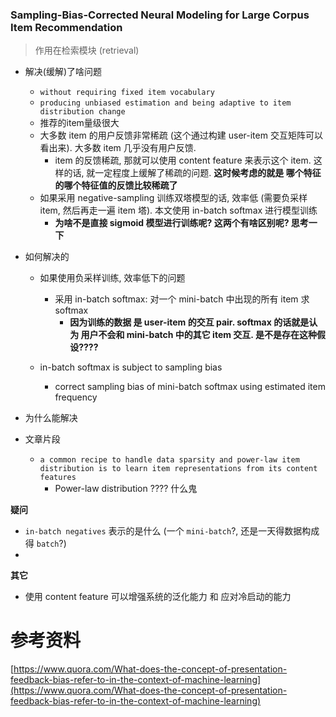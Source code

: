 



### Sampling-Bias-Corrected Neural Modeling for Large Corpus Item Recommendation

> 作用在检索模块 (retrieval)

* 解决(缓解)了啥问题

  * `without requiring fixed item vocabulary`
  * `producing unbiased estimation and being adaptive to item distribution change`
  * 推荐的item量级很大
  * 大多数 item  的用户反馈非常稀疏 (这个通过构建 user-item 交互矩阵可以看出来). 大多数 item 几乎没有用户反馈.
    * item 的反馈稀疏,  那就可以使用 content feature 来表示这个 item. 这样的话, 就一定程度上缓解了稀疏的问题. **这时候考虑的就是 哪个特征的哪个特征值的反馈比较稀疏了**
  * 如果采用 negative-sampling 训练双塔模型的话,  效率低 (需要负采样item, 然后再走一遍 item 塔). 本文使用 in-batch softmax 进行模型训练
    * **为啥不是直接 sigmoid 模型进行训练呢? 这两个有啥区别呢? 思考一下**

* 如何解决的

  * 如果使用负采样训练, 效率低下的问题

    * 采用 in-batch softmax: 对一个 mini-batch 中出现的所有 item 求 softmax
      * **因为训练的数据 是 user-item 的交互 pair. softmax 的话就是认为 用户不会和 mini-batch 中的其它 item 交互. 是不是存在这种假设????**

  * in-batch softmax is subject to sampling bias

    * correct sampling bias of mini-batch softmax using estimated item frequency

    

* 为什么能解决



* 文章片段
  * `a common recipe to handle data sparsity and power-law item distribution is to learn item representations from its content features`
    * Power-law distribution ???? 什么鬼



**疑问**

* `in-batch negatives` 表示的是什么  (一个 `mini-batch`?, 还是一天得数据构成得 `batch`?)
* 

**其它**

* 使用 content feature 可以增强系统的泛化能力  和 应对冷启动的能力

# 参考资料

[https://www.quora.com/What-does-the-concept-of-presentation-feedback-bias-refer-to-in-the-context-of-machine-learning](https://www.quora.com/What-does-the-concept-of-presentation-feedback-bias-refer-to-in-the-context-of-machine-learning)